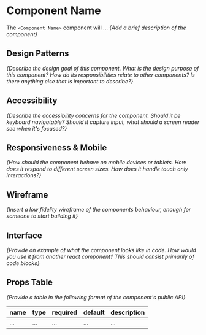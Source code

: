 # Component Name

The `<Component Name>` component will ... _{Add a brief description of the
component}_

## Design Patterns

_{Describe the design goal of this component. What is the design purpose of this
component? How do its responsibilities relate to other components? Is there
anything else that is important to describe?}_

## Accessibility

_{Describe the accessibility concerns for the component. Should it be keyboard
navigatable? Should it capture input, what should a screen reader see when it's
focused?}_

## Responsiveness & Mobile

_{How should the component behave on mobile devices or tablets. How does it
respond to different screen sizes. How does it handle touch only interactions?}_

## Wireframe

_{Insert a low fidelity wireframe of the components behaviour, enough for
someone to start building it}_

## Interface

_{Provide an example of what the component looks like in code. How would you use
it from another react component? This should consist primarily of code blocks}_

## Props Table

_{Provide a table in the following format of the component's public API}_

| name | type | required | default | description |
| ---- | ---- | -------- | ------- | ----------- |
| ...  | ...  | ...      | ...     | ...         |
